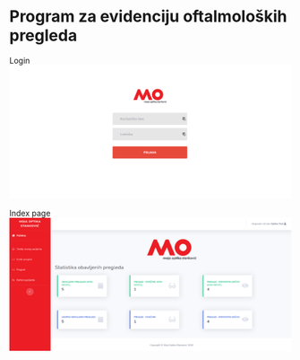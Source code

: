 # Program za evidenciju oftalmoloških pregleda
Login
![start image](https://github.com/L4zarevic/pregled/blob/main/login.png)

Index page
![start image](https://github.com/L4zarevic/pregled/blob/main/index.png)
